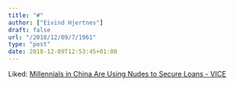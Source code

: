 ```yaml
---
title: "#"
author: ["Eivind Hjertnes"]
draft: false
url: "/2018/12/09/7/1961"
type: "post"
date: 2018-12-09T12:53:45+01:00
---
```


Liked:
[Millennials
in China Are Using Nudes to Secure Loans - VICE](https://www.vice.com/en%5Fuk/article/kzv38w/millennials-in-china-are-using-nudes-to-secure-loans)
